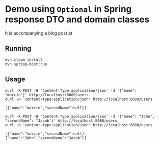 # Demo using `Optional` in Spring response DTO and domain classes

It is accompanying a blog post at 

## Running

```$xslt
mvn clean install
mvn spring-boot:run
```


## Usage
```$xslt
curl -X POST -H 'Content-Type:application/json' -d '{"name": "marcin"}' http://localhost:8080/users
curl -H 'content-type:application/json' http://localhost:8080/users

[{"name":"marcin","secondName":null}]

curl -X POST -H 'Content-Type:application/json' -d '{"name": "John", "secondName": "Jacob"}' http://localhost:8080/users
curl -H 'content-type:application/json' http://localhost:8080/users

[{"name":"marcin","secondName":null},{"name":"John","secondName":"Jacob"}]

```